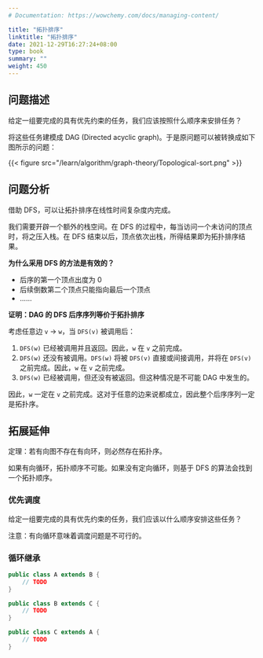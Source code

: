 ```yaml
---
# Documentation: https://wowchemy.com/docs/managing-content/

title: "拓扑排序"
linktitle: "拓扑排序"
date: 2021-12-29T16:27:24+08:00
type: book
summary: ""
weight: 450
---
```


<!--more-->

## 问题描述

给定一组要完成的具有优先约束的任务，我们应该按照什么顺序来安排任务？

将这些任务建模成 DAG (Directed acyclic graph)。于是原问题可以被转换成如下图所示的问题：

{{< figure src="/learn/algorithm/graph-theory/Topological-sort.png" >}}

## 问题分析

借助 DFS，可以让拓扑排序在线性时间复杂度内完成。

我们需要开辟一个额外的栈空间。在 DFS 的过程中，每当访问一个未访问的顶点时，将之压入栈。在 DFS 结束以后，顶点依次出栈，所得结果即为拓扑排序结果。

**为什么采用 DFS 的方法是有效的？**

- 后序的第一个顶点出度为 $0$
- 后续倒数第二个顶点只能指向最后一个顶点
- ……

**证明：DAG 的 DFS 后序序列等价于拓扑排序**

考虑任意边 `v` $\rightarrow$ `w`，当 `DFS(v)` 被调用后：

1. `DFS(w)` 已经被调用并且返回。因此，`w` 在 `v` 之前完成。
2. `DFS(w)` 还没有被调用。`DFS(w)` 将被 `DFS(v)` 直接或间接调用，并将在 `DFS(v)` 之前完成。因此，`w` 在 `v` 之前完成。
3. `DFS(w)` 已经被调用，但还没有被返回。但这种情况是不可能 DAG 中发生的。

因此，`w` 一定在 `v` 之前完成。这对于任意的边来说都成立，因此整个后序序列一定是拓扑序。

## 拓展延伸

定理：若有向图不存在有向环，则必然存在拓扑序。

如果有向循环，拓扑顺序不可能。如果没有定向循环，则基于 DFS 的算法会找到一个拓扑顺序。

### 优先调度

给定一组要完成的具有优先约束的任务，我们应该以什么顺序安排这些任务？

注意：有向循环意味着调度问题是不可行的。

### 循环继承

```java
public class A extends B {
    // TODO
}

public class B extends C {
    // TODO
}

public class C extends A {
    // TODO
}
```